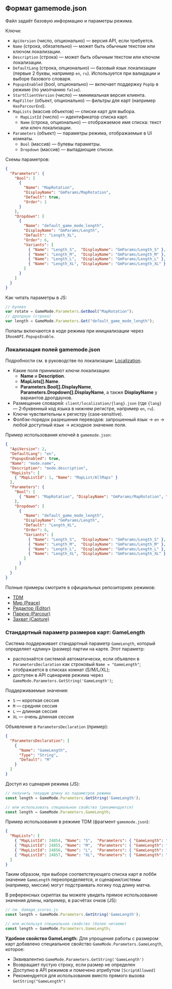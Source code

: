 ## Формат gamemode.json

Файл задаёт базовую информацию и параметры режима.

Ключи:
- `ApiVersion` (число, опционально) — версия API, если требуется.
- `Name` (строка, обязательно) — может быть обычным текстом или ключом локализации.
- `Description` (строка) — может быть обычным текстом или ключом локализации.
- `DefaultLang` (строка, опционально) — базовый язык локализации (первые 2 буквы, например `en`, `ru`). Используется при валидации и выборе базового словаря.
- `PopupsEnabled` (bool, опционально) — включает поддержку `PopUp` в режиме (по умолчанию `false`).
- `StartClientVersion` (число) — минимальная версия клиента.
- `MapFilter` (объект, опционально) — фильтры для карт (например `HasParcourEnd`).
- `MapLists` (массив объектов) — списки карт для выбора.
  - `MapListId` (число) — идентификатор списка карт.
  - `Name` (строка, опционально) — отображаемое имя списка: текст или ключ локализации.
- `Parameters` (объект) — параметры режима, отображаемые в UI комнаты.
  - `Bool` (массив) — булевы параметры.
  - `Dropdown` (массив) — выпадающие списки.

Схемы параметров:
```json
{
  "Parameters": {
    "Bool": [
      {
        "Name": "MapRotation",
        "DisplayName": "GmParams/MapRotation",
        "Default": true,
        "Order": 1
      }
    ],
    "Dropdown": [
      {
        "Name": "default_game_mode_length",
        "DisplayName": "GmParams/Length",
        "Default": "Length_XL",
        "Order": 6,
        "Variants": [
          { "Name": "Length_S",  "DisplayName": "GmParams/Length_S" },
          { "Name": "Length_M",  "DisplayName": "GmParams/Length_M" },
          { "Name": "Length_L",  "DisplayName": "GmParams/Length_L" },
          { "Name": "Length_XL", "DisplayName": "GmParams/Length_XL" }
        ]
      }
    ]
  }
}
```

Как читать параметры в JS:
```javascript
// булево
var rotate = GameMode.Parameters.GetBool("MapRotation");
// дропдаун (строка)
var length = GameMode.Parameters.Get("default_game_mode_length");
```

Попапы включаются в коде режима при инициализации через `IRoomAPI.PopupsEnable`.

### Локализация полей gamemode.json

Подробности см. в руководстве по локализации: [Localization](./localization.md).

- Какие поля принимают ключи локализации:
  - **Name** и **Description**.
  - **MapLists[].Name**.
  - **Parameters.Bool[].DisplayName**, **Parameters.Dropdown[].DisplayName**, а также **DisplayName** у вариантов дропдаунов.
- Размещение словарей: `client/localization/{lang}.json` (где `{lang}` — 2‑буквенный код языка в нижнем регистре, например `en`, `ru`).
- Ключи чувствительны к регистру (case‑sensitive).
- Фолбэк-порядок разрешения переводов: запрошенный язык → `en` → любой доступный язык → исходное значение поля.

Пример использования ключей в `gamemode.json`:
```json
{
  "ApiVersion": 2,
  "DefaultLang": "en",
  "PopupsEnabled": true,
  "Name": "mode.name",
  "Description": "mode.description",
  "MapLists": [
    { "MapListId": 1, "Name": "MapList/AllMaps" }
  ],
  "Parameters": {
    "Bool": [
      { "Name": "MapRotation", "DisplayName": "GmParams/MapRotation", "Default": true }
    ],
    "Dropdown": [
      {
        "Name": "default_game_mode_length",
        "DisplayName": "GmParams/Length",
        "Default": "Length_XL",
        "Order": 6,
        "Variants": [
          { "Name": "Length_S",  "DisplayName": "GmParams/Length_S" },
          { "Name": "Length_M",  "DisplayName": "GmParams/Length_M" },
          { "Name": "Length_L",  "DisplayName": "GmParams/Length_L" },
          { "Name": "Length_XL", "DisplayName": "GmParams/Length_XL" }
        ]
      }
    ]
  }
}
```

Полные примеры смотрите в официальных репозиториях режимов:
- [TDM](https://github.com/kkohno/PixelCombats.GameModes.TDM)
- [Мир (Peace)](https://github.com/kkohno/PixelCombats.GameModes.Peace)
- [Редактор (Editor)](https://github.com/kkohno/PixelCombats.GameModes.Editor)
- [Паркур (Parcour)](https://github.com/kkohno/PixelCombats.GameModes.Parcour)
- [Захват (Capture)](https://github.com/kkohno/PixelCombats.GameModes.Capture)

### Стандартный параметр размеров карт: GameLength

Система поддерживает стандартный параметр `GameLength`, который определяет «длину» (размер) партии на карте. Этот параметр:

- распознаётся системой автоматически, если объявлен в `ParametersDeclaration` как строковый `Name = "GameLength"`;
- отображается в списках комнат (S/M/L/XL);
- доступен в API сценариев режима через `GameMode.Parameters.GetString('GameLength')`;

Поддерживаемые значения:
- `S` — короткая сессия
- `M` — средняя сессия
- `L` — длинная сессия
- `XL` — очень длинная сессия

Объявление в `ParametersDeclaration` (пример):
```json
{
  "ParametersDeclaration": [
    {
      "Name": "GameLength",
      "Type": "String",
      "Default": "M"
    }
  ]
}
```

Доступ из сценария режима (JS):
```javascript
// получить текущую длину из параметров режима
const length = GameMode.Parameters.GetString('GameLength');

// или использовать специальное свойство (рекомендуется)
const length = GameMode.Parameters.GameLength;
```

Пример использования в режиме TDM (фрагмент `gamemode.json`):
```json
{
  "MapLists": [
    { "MapListId": 24854, "Name": "S",  "Parameters": { "GameLength": "S"  } },
    { "MapListId": 24855, "Name": "M",  "Parameters": { "GameLength": "M"  } },
    { "MapListId": 24856, "Name": "L",  "Parameters": { "GameLength": "L"  } },
    { "MapListId": 24857, "Name": "XL", "Parameters": { "GameLength": "XL" } }
  ]
}
```

Таким образом, при выборе соответствующего списка карт в лобби значение `GameLength` переопределяется, и сценарии/системы (например, миссии) могут подстраивать логику под длину матча.

В референсных скриптах вы можете увидеть прямое использование значения длины, например, в расчётах очков (JS):
```javascript
// см. damage_scores.js
const length = GameMode.Parameters.GetString('GameLength');

// или используя специальное свойство (более читаемо)
const length = GameMode.Parameters.GameLength;
```

**Удобное свойство GameLength:**
Для упрощения работы с размером карт добавлено специальное свойство `GameMode.Parameters.GameLength`, которое:
- Эквивалентно `GameMode.Parameters.GetString('GameLength')`
- Возвращает пустую строку, если размер не определен
- Доступно в API режимов и помечено атрибутом `[ScriptAllowed]`
- Рекомендуется для использования вместо прямого вызова `GetString("GameLength")`

